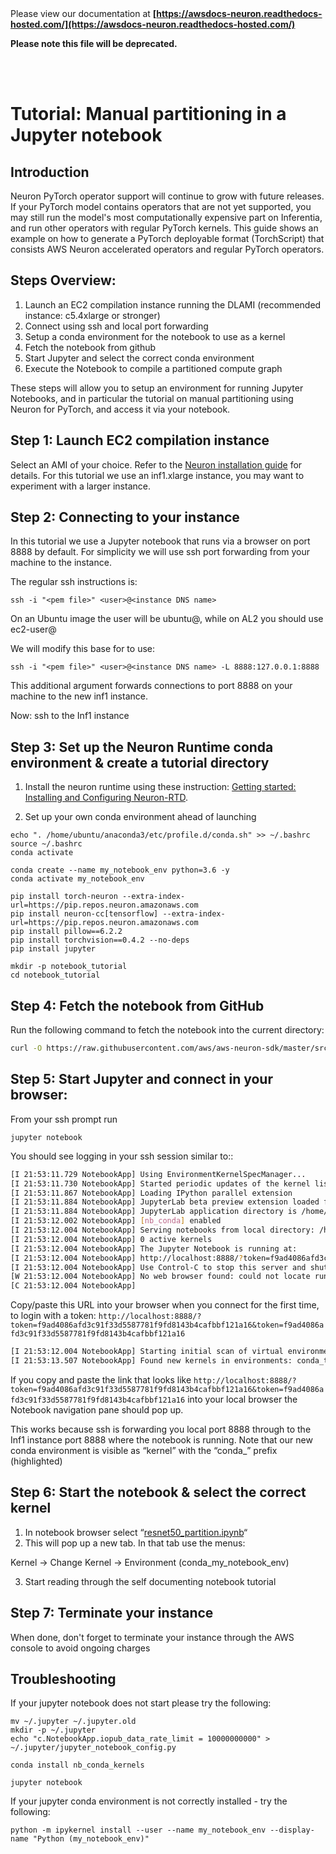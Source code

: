 </br>
</br>

Please view our documentation at **[https://awsdocs-neuron.readthedocs-hosted.com/](https://awsdocs-neuron.readthedocs-hosted.com/)** 

**Please note this file will be deprecated.**

</br>
</br>



# Tutorial: Manual partitioning in a Jupyter notebook

## Introduction
Neuron PyTorch operator support will continue to grow with future releases. If your PyTorch model contains operators that are not yet supported, you may still run the model's most computationally expensive part on Inferentia, and run other operators with regular PyTorch kernels. This guide shows an example on how to generate a PyTorch deployable format (TorchScript) that consists AWS Neuron accelerated operators and regular PyTorch operators.

## Steps Overview:

1. Launch an EC2 compilation instance running the DLAMI (recommended instance: c5.4xlarge or stronger)
2. Connect using ssh and local port forwarding
3. Setup a conda environment for the notebook to use as a kernel
4. Fetch the notebook from github
5. Start Jupyter and select the correct conda environment
6. Execute the Notebook to compile a partitioned compute graph

These steps will allow you to setup an environment for running Jupyter Notebooks, and in particular the tutorial on manual partitioning using Neuron for PyTorch, and access it via your notebook.

## Step 1: Launch EC2 compilation instance

Select an AMI of your choice. Refer to the [Neuron installation guide](../neuron-install-guide.md) for details. For this tutorial we use an inf1.xlarge instance, you may want to experiment with a larger instance.

## Step 2: Connecting to your instance

In this tutorial we use a Jupyter notebook that runs via a browser on port 8888 by default.  For simplicity we will use ssh port forwarding from your machine to the instance.

The regular ssh instructions is:

```
ssh -i "<pem file>" <user>@<instance DNS name>
```

On an Ubuntu image the user will be ubuntu@, while on AL2 you should use ec2-user@

We will modify this base for to use:

```
ssh -i "<pem file>" <user>@<instance DNS name> -L 8888:127.0.0.1:8888
```

This additional argument forwards connections to port 8888 on your machine to the new inf1 instance.

Now: ssh to the Inf1 instance

## Step 3: Set up the Neuron Runtime conda environment & create a tutorial directory

1) Install the neuron runtime using these instruction:  [Getting started: Installing and Configuring Neuron-RTD](../neuron-runtime/nrt_start.md).

2) Set up your own conda environment ahead of launching 

```
echo ". /home/ubuntu/anaconda3/etc/profile.d/conda.sh" >> ~/.bashrc
source ~/.bashrc
conda activate

conda create --name my_notebook_env python=3.6 -y
conda activate my_notebook_env

pip install torch-neuron --extra-index-url=https://pip.repos.neuron.amazonaws.com
pip install neuron-cc[tensorflow] --extra-index-url=https://pip.repos.neuron.amazonaws.com
pip install pillow==6.2.2
pip install torchvision==0.4.2 --no-deps
pip install jupyter

mkdir -p notebook_tutorial
cd notebook_tutorial
```

## Step 4: Fetch the notebook from GitHub

Run the following command to fetch the notebook into the current directory:

```bash
curl -O https://raw.githubusercontent.com/aws/aws-neuron-sdk/master/src/pytorch/resnet50_partition.ipynb
```


## Step 5: Start Jupyter and connect in your browser:

From your ssh prompt run

```
jupyter notebook
```

You should see logging in your ssh session similar to::

```bash
[I 21:53:11.729 NotebookApp] Using EnvironmentKernelSpecManager...
[I 21:53:11.730 NotebookApp] Started periodic updates of the kernel list (every 3 minutes).
[I 21:53:11.867 NotebookApp] Loading IPython parallel extension
[I 21:53:11.884 NotebookApp] JupyterLab beta preview extension loaded from /home/ubuntu/anaconda3/lib/python3.6/site-packages/jupyterlab
[I 21:53:11.884 NotebookApp] JupyterLab application directory is /home/ubuntu/anaconda3/share/jupyter/lab
[I 21:53:12.002 NotebookApp] [nb_conda] enabled
[I 21:53:12.004 NotebookApp] Serving notebooks from local directory: /home/ubuntu/tutorial
[I 21:53:12.004 NotebookApp] 0 active kernels
[I 21:53:12.004 NotebookApp] The Jupyter Notebook is running at:
[I 21:53:12.004 NotebookApp] http://localhost:8888/?token=f9ad4086afd3c91f33d5587781f9fd8143b4cafbbf121a16
[I 21:53:12.004 NotebookApp] Use Control-C to stop this server and shut down all kernels (twice to skip confirmation).
[W 21:53:12.004 NotebookApp] No web browser found: could not locate runnable browser.
[C 21:53:12.004 NotebookApp] 
```

 Copy/paste this URL into your browser when you connect for the first time,
 to login with a token:
 `http://localhost:8888/?token=f9ad4086afd3c91f33d5587781f9fd8143b4cafbbf121a16&token=f9ad4086afd3c91f33d5587781f9fd8143b4cafbbf121a16`
 
```bash
[I 21:53:12.004 NotebookApp] Starting initial scan of virtual environments...
[I 21:53:13.507 NotebookApp] Found new kernels in environments: conda_tensorflow2_p27, conda_aws_neuron_mxnet_p36, conda_anaconda3, conda_tensorflow_p27, conda_chainer_p27, conda_python3, conda_tensorflow_p36, conda_aws_neuron_tensorflow_p36, conda_mxnet_p27, **conda_my_notebook_env**, conda_tensorflow2_p36, conda_pytorch_p27, conda_python2, conda_chainer_p36, conda_mxnet_p36, conda_pytorch_p36
```

If you copy and paste the link that looks like `http://localhost:8888/?token=f9ad4086afd3c91f33d5587781f9fd8143b4cafbbf121a16&token=f9ad4086afd3c91f33d5587781f9fd8143b4cafbbf121a16` into your local browser the Notebook navigation pane should pop up.  

This works because ssh is forwarding you local port 8888 through to the Inf1 instance port 8888 where the notebook is running.  Note that our new conda environment is visible as “kernel” with the “conda_” prefix (highlighted)

## Step 6: Start the notebook & select the correct kernel

1) In notebook browser select “[resnet50_partition.ipynb](http://localhost:8888/notebooks/resnet50_partition.ipynb)“
2) This will pop up a new tab.  In that tab use the menus:

Kernel → Change Kernel → Environment (conda_my_notebook_env)

3) Start reading through the self documenting notebook tutorial

## Step 7: Terminate your instance

When done, don't forget to terminate your instance through the AWS console to avoid ongoing charges

## Troubleshooting

If your jupyter notebook does not start please try the following:

```
mv ~/.jupyter ~/.jupyter.old
mkdir -p ~/.jupyter
echo "c.NotebookApp.iopub_data_rate_limit = 10000000000" > ~/.jupyter/jupyter_notebook_config.py

conda install nb_conda_kernels

jupyter notebook
```

If your jupyter conda environment is not correctly installed - try the following:

```
python -m ipykernel install --user --name my_notebook_env --display-name "Python (my_notebook_env)"
```
